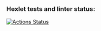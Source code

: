 ### Hexlet tests and linter status:
[![Actions Status](https://github.com/Troshchk/python-project-83/workflows/hexlet-check/badge.svg)](https://github.com/Troshchk/python-project-83/actions)